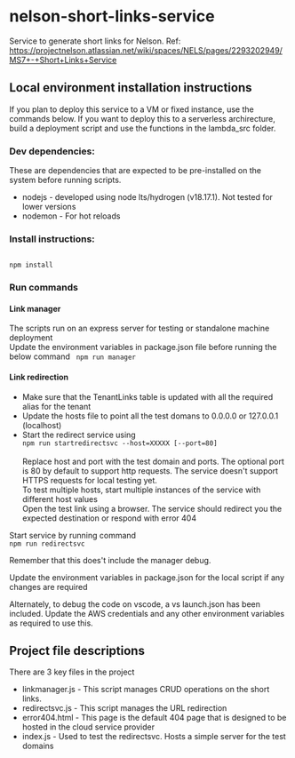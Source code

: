 # nelson-short-links-service
Service to generate short links for Nelson. Ref: https://projectnelson.atlassian.net/wiki/spaces/NELS/pages/2293202949/MS7+-+Short+Links+Service

## Local environment installation instructions
If you plan to deploy this service to a VM or fixed instance, use the commands below. If you want to deploy this to a serverless archirecture, build a deployment script and use the functions in the lambda_src folder.

### Dev dependencies:
These are dependencies that are expected to be pre-installed on the system before running scripts.
<ul>
<li>nodejs - developed using node lts/hydrogen (v18.17.1). Not tested for lower versions</li>
<li>nodemon - For hot reloads</li>
</ul>

### Install instructions:
<code>
npm install
</code>

### Run commands
#### Link manager
The scripts run on an express server for testing or standalone machine deployment<br>
Update the environment variables in package.json file before running the below command
<code>
npm run manager
</code>

#### Link redirection
<ul>
<li>Make sure that the TenantLinks table is updated with all the required alias for the tenant</li>
<li>Update the hosts file to point all the test domans to 0.0.0.0 or 127.0.0.1 (localhost)</li>
<li>Start the redirect service using 
<code>
npm run startredirectsvc --host=XXXXX [--port=80]
</code>
<br>Replace host and port with the test domain and ports. The optional port is 80 by default to support http requests. The service doesn't support HTTPS requests for local testing yet.
<br>To test multiple hosts, start multiple instances of the service with different host values
</li>
</li>Open the test link using a browser. The service should redirect you the expected destination or respond with error 404 
</ul>
Start service by running command
<code>
npm run redirectsvc<br>
</code>
Remember that this does't include the manager debug.

Update the environment variables in package.json for the local script if any changes are required

Alternately, to debug the code on vscode, a vs launch.json has been included. Update the AWS credentials and any other environment variables as required to use this.

## Project file descriptions
There are 3 key files in the project
<ul>
    <li>linkmanager.js - This script manages CRUD operations on the short links. </li>
    <li>redirectsvc.js - This script manages the URL redirection </li>
    <li>error404.html - This page is the default 404 page that is designed to be hosted in the cloud service provider</li>
    <li>index.js - Used to test the redirectsvc. Hosts a simple server for the test domains </li>
</ul>